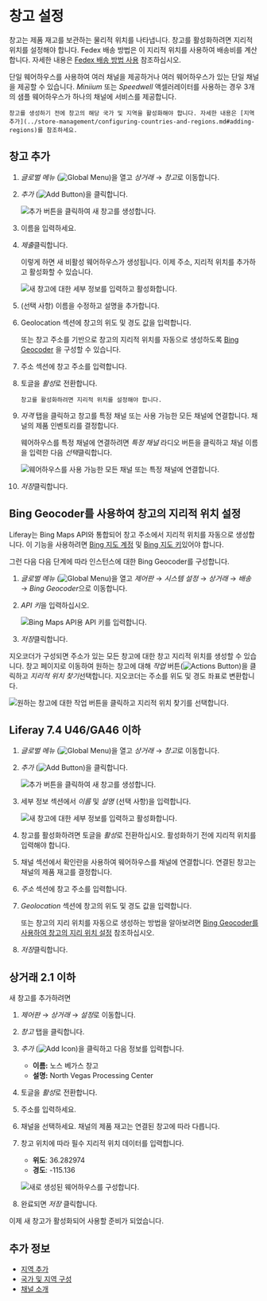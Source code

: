 
# 창고 설정

창고는 제품 재고를 보관하는 물리적 위치를 나타냅니다. 창고를 활성화하려면 지리적 위치를 설정해야 합니다. Fedex 배송 방법은 이 지리적 위치를 사용하여 배송비를 계산합니다. 자세한 내용은 [Fedex 배송 방법 사용](../store-management/configuring-shipping-methods/using-the-fedex-shipping-method.md) 참조하십시오.

단일 웨어하우스를 사용하여 여러 채널을 제공하거나 여러 웨어하우스가 있는 단일 채널을 제공할 수 있습니다. *Miniium* 또는 *Speedwell* 액셀러레이터를 사용하는 경우 3개의 샘플 웨어하우스가 하나의 채널에 서비스를 제공합니다.

```{note}
창고를 생성하기 전에 창고의 해당 국가 및 지역을 활성화해야 합니다. 자세한 내용은 [지역 추가](../store-management/configuring-countries-and-regions.md#adding-regions)를 참조하세요.
```

## 창고 추가

1. *글로벌 메뉴* (![Global Menu](../images/icon-applications-menu.png))을 열고 *상거래* &rarr; *창고*로 이동합니다.

1. *추가* (![Add Button](../images/icon-add.png))을 클릭합니다.

   ![추가 버튼을 클릭하여 새 창고를 생성합니다.](./setting-up-warehouses/images/01.png)

1. 이름을 입력하세요.

1. *제출*클릭합니다.

   이렇게 하면 새 비활성 웨어하우스가 생성됩니다. 이제 주소, 지리적 위치를 추가하고 활성화할 수 있습니다.

   ![새 창고에 대한 세부 정보를 입력하고 활성화합니다.](./setting-up-warehouses/images/02.png)

1. (선택 사항) 이름을 수정하고 설명을 추가합니다.

1. Geolocation 섹션에 창고의 위도 및 경도 값을 입력합니다.

   또는 창고 주소를 기반으로 창고의 지리적 위치를 자동으로 생성하도록 [Bing Geocoder](#using-bing-geocoder-to-set-a-warehouses-geolocation) 을 구성할 수 있습니다.

1. 주소 섹션에 창고 주소를 입력합니다.

1. 토글을 *활성*로 전환합니다.

   ```{important}
   창고를 활성화하려면 지리적 위치를 설정해야 합니다.
   ```

1. *자격* 탭을 클릭하고 창고를 특정 채널 또는 사용 가능한 모든 채널에 연결합니다. 채널의 제품 인벤토리를 결정합니다.

   웨어하우스를 특정 채널에 연결하려면 *특정 채널* 라디오 버튼을 클릭하고 채널 이름을 입력한 다음 *선택*클릭합니다.

   ![웨어하우스를 사용 가능한 모든 채널 또는 특정 채널에 연결합니다.](./setting-up-warehouses/images/03.png)

1. *저장*클릭합니다.

## Bing Geocoder를 사용하여 창고의 지리적 위치 설정

Liferay는 Bing Maps API와 통합되어 창고 주소에서 지리적 위치를 자동으로 생성합니다. 이 기능을 사용하려면 [Bing 지도 계정](https://docs.microsoft.com/en-us/bingmaps/getting-started/bing-maps-dev-center-help/creating-a-bing-maps-account) 및 [Bing 지도 키](https://docs.microsoft.com/en-us/bingmaps/getting-started/bing-maps-dev-center-help/getting-a-bing-maps-key)있어야 합니다.

그런 다음 다음 단계에 따라 인스턴스에 대한 Bing Geocoder를 구성합니다.

1. *글로벌 메뉴* (![Global Menu](../images/icon-applications-menu.png))을 열고 *제어판* &rarr; *시스템 설정* &rarr; *상거래* &rarr; *배송* &rarr; *Bing Geocoder*으로 이동합니다.

1. *API 키*을 입력하십시오.

   ![Bing Maps API용 API 키를 입력합니다.](./setting-up-warehouses/images/04.png)

1. *저장*클릭합니다.

지오코더가 구성되면 주소가 있는 모든 창고에 대한 창고 지리적 위치를 생성할 수 있습니다. 창고 페이지로 이동하여 원하는 창고에 대해 *작업* 버튼(![Actions Button](../images/icon-actions.png))을 클릭하고 *지리적 위치 찾기*선택합니다. 지오코더는 주소를 위도 및 경도 좌표로 변환합니다.

![원하는 창고에 대한 작업 버튼을 클릭하고 지리적 위치 찾기를 선택합니다.](./setting-up-warehouses/images/05.png)

## Liferay 7.4 U46/GA46 이하

1. *글로벌 메뉴* (![Global Menu](../images/icon-applications-menu.png))을 열고 *상거래* &rarr; *창고*로 이동합니다.

1. *추가* (![Add Button](../images/icon-add.png))을 클릭합니다.

   ![추가 버튼을 클릭하여 새 창고를 생성합니다.](./setting-up-warehouses/images/06.png)

1. 세부 정보 섹션에서 *이름* 및 *설명* (선택 사항)을 입력합니다.

   ![새 창고에 대한 세부 정보를 입력하고 활성화합니다.](./setting-up-warehouses/images/07.png)

1. 창고를 활성화하려면 토글을 *활성*로 전환하십시오. 활성화하기 전에 지리적 위치를 입력해야 합니다.

1. 채널 섹션에서 확인란을 사용하여 웨어하우스를 채널에 연결합니다. 연결된 창고는 채널의 제품 재고를 결정합니다.

1. *주소* 섹션에 창고 주소를 입력합니다.

1. *Geolocation* 섹션에 창고의 위도 및 경도 값을 입력합니다.

   또는 창고의 지리 위치를 자동으로 생성하는 방법을 알아보려면 [Bing Geocoder를 사용하여 창고의 지리 위치 설정](#using-bing-geocoder-to-set-a-warehouses-geolocation) 참조하십시오.

1. *저장*클릭합니다.

## 상거래 2.1 이하

새 창고를 추가하려면

1. *제어판* &rarr; *상거래* &rarr; *설정*로 이동합니다.

1. *창고* 탭을 클릭합니다.

1. *추가* (![Add Icon](../images/icon-add.png))을 클릭하고 다음 정보를 입력합니다.

   * **이름:** 노스 베가스 창고
   * **설명:** North Vegas Processing Center

1. 토글을 *활성*로 전환합니다.

1. 주소를 입력하세요.

1. 채널을 선택하세요. 채널의 제품 재고는 연결된 창고에 따라 다릅니다.

1. 창고 위치에 따라 필수 지리적 위치 데이터를 입력합니다.

   * **위도**: 36.282974
   * **경도**: -115.136

    ![새로 생성된 웨어하우스를 구성합니다.](./setting-up-warehouses/images/08.png)

1. 완료되면 *저장* 클릭합니다.

이제 새 창고가 활성화되어 사용할 준비가 되었습니다.

## 추가 정보

* [지역 추가](../store-management/configuring-countries-and-regions.md#adding-regions)
* [국가 및 지역 구성](../store-management/configuring-countries-and-regions.md)
* [채널 소개](../store-management/channels/introduction-to-channels.md)
